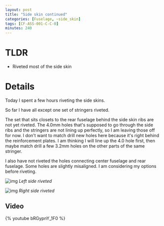 ```yaml
---
layout: post
title: "Side skin continued"
categories: [Fuselage, ~side_skin]
tags: [CF-ASS-001-C-C-0]
minutes: 240
---
```


# TLDR

- Riveted most of the side skin

# Details

Today I spent a few hours riveting the side skins.

So far I have all except one set of stringers riveted.

The set that sits closets to the rear fuselage behind the side skin ribs are not yet riveted. The 4.0mm holes that's supposed to go through the side ribs and the stringers are not lining up perfectly, so I am leaving those off for now. I don't want to match drill new holes here because it's right behind the reinforcement plates. I am thinking I will line up the 4.0 hole first, then maybe match drill a few 3.2mm holes on the other parts of the same stringer.

I also have not riveted the holes connecting center fuselage and rear fuselage. Some holes are slightly misaligned. I am considering my options before riveting.

![img](https://lh3.googleusercontent.com/pw/AP1GczPa8K6e5B6rCnQY5DaYjAGMX3rR-x3PnAotxS_bnowRt6Bui0ql96JYnMfaXHHGclL17b6Sd7X9uT8ylGNY-etUSZZM-L8NuPa_1JaeonJLXitnE9-A6BB68kFVXZSpIOzxAHgLxQ6MQqo0wkQqQfNAuw=w3836-h2888-s-no-gm?authuser=3)
_Left side riveted_

![img](https://lh3.googleusercontent.com/pw/AP1GczODijy4PwyOidhj_FNSfl9Crp_NayiFTHEzESI9V3vPRHynUmKz3zlzzlJm2ahnRRHnIuQi8TNQQd2_Cw5USQQU88gsAqFaavW0NhTPg-_DDllygY0LOxjkPeHDf1kpGnMwQKoc2RYHNMN6DSa6VxQXMw=w3836-h2888-s-no-gm?authuser=3)
_Right side riveted_

## Video

{% youtube bRGypnY_1F0 %}
